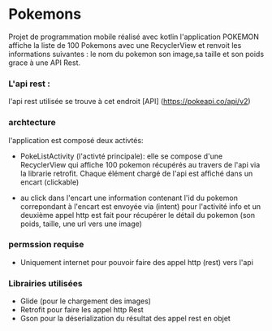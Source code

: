 # Pokemons

Projet de programmation mobile réalisé avec kotlin l'application POKEMON affiche la liste de 100 Pokemons avec une RecyclerView et renvoit les informations suivantes : le nom du pokemon son image,sa taille et son poids grace à une API Rest.

### L'api rest :
l'api rest utilisée se trouve à cet endroit [API] (https://pokeapi.co/api/v2)

### archtecture

l'application est composé deux activtés:
- PokeListActivity (l'activté principale): elle se compose d'une RecyclerView qui affiche 100 pokemon récupérés au travers de l'api via la librarie retrofit. Chaque élément chargé de l'api est affiché dans un encart (clickable)

- au click dans l'encart une information contenant l'id du pokemon correpondant à l'encart est envoyée via (intent) pour l'activité info et un deuxième appel http est fait pour récupérer le détail du pokemon (son poids, taille, une url vers une image)


### permssion requise

- Uniquement internet pour pouvoir faire des appel http (rest) vers l'api

### Librairies utilisées

- Glide (pour le chargement des images)
- Retrofit pour faire les appel http Rest
- Gson pour la déserialization du résultat des appel rest en objet 
 
